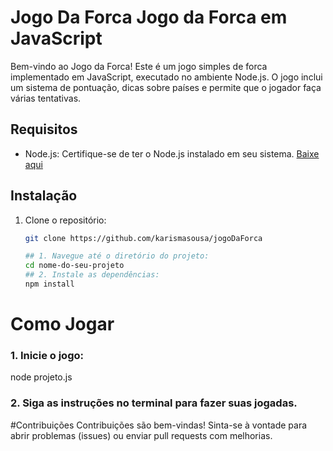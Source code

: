 # Jogo Da Forca Jogo da Forca em JavaScript

Bem-vindo ao Jogo da Forca! Este é um jogo simples de forca implementado em JavaScript, executado no ambiente Node.js. O jogo inclui um sistema de pontuação, dicas sobre países e permite que o jogador faça várias tentativas.

## Requisitos

- Node.js: Certifique-se de ter o Node.js instalado em seu sistema. [Baixe aqui](https://nodejs.org/)

## Instalação

1. Clone o repositório:

   ```bash
   git clone https://github.com/karismasousa/jogoDaForca

   ## 1. Navegue até o diretório do projeto:
   cd nome-do-seu-projeto
   ## 2. Instale as dependências:
   npm install

# Como Jogar
### 1. Inicie o jogo:
node projeto.js
### 2. Siga as instruções no terminal para fazer suas jogadas.

#Contribuições
Contribuições são bem-vindas! Sinta-se à vontade para abrir problemas (issues) ou enviar pull requests com melhorias.
